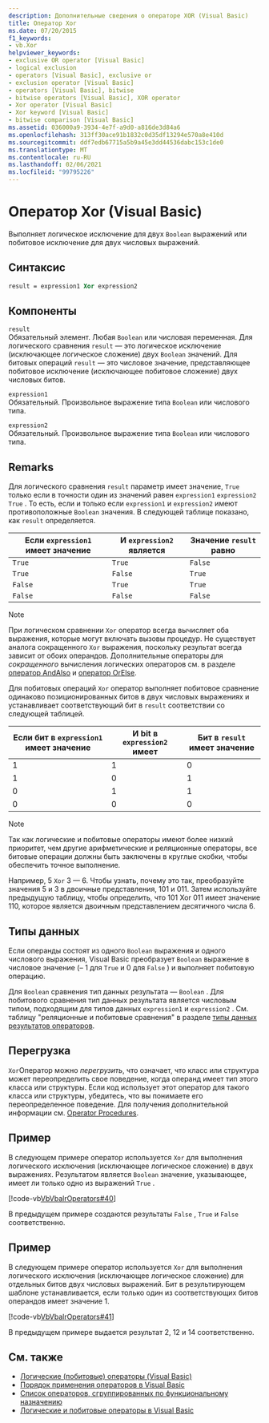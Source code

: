 ```yaml
---
description: Дополнительные сведения о операторе XOR (Visual Basic)
title: Оператор Xor
ms.date: 07/20/2015
f1_keywords:
- vb.Xor
helpviewer_keywords:
- exclusive OR operator [Visual Basic]
- logical exclusion
- operators [Visual Basic], exclusive or
- exclusion operator [Visual Basic]
- operators [Visual Basic], bitwise
- bitwise operators [Visual Basic], XOR operator
- Xor operator [Visual Basic]
- Xor keyword [Visual Basic]
- bitwise comparison [Visual Basic]
ms.assetid: 036000a9-3934-4e7f-a9d0-a816de3d84a6
ms.openlocfilehash: 313ff30ace91b1832c0d35df13294e570a8e410d
ms.sourcegitcommit: ddf7edb67715a5b9a45e3dd44536dabc153c1de0
ms.translationtype: MT
ms.contentlocale: ru-RU
ms.lasthandoff: 02/06/2021
ms.locfileid: "99795226"
---
```

# <a name="xor-operator-visual-basic"></a>Оператор Xor (Visual Basic)

Выполняет логическое исключение для двух `Boolean` выражений или побитовое исключение для двух числовых выражений.  
  
## <a name="syntax"></a>Синтаксис  
  
```vb  
result = expression1 Xor expression2  
```  
  
## <a name="parts"></a>Компоненты  

 `result`  
 Обязательный элемент. Любая `Boolean` или числовая переменная. Для логического сравнения `result` — это логическое исключение (исключающее логическое сложение) двух `Boolean` значений. Для битовых операций `result` — это числовое значение, представляющее побитовое исключение (исключающее побитовое сложение) двух числовых битов.  
  
 `expression1`  
 Обязательный. Произвольное выражение типа `Boolean` или числового типа.  
  
 `expression2`  
 Обязательный. Произвольное выражение типа `Boolean` или числового типа.  
  
## <a name="remarks"></a>Remarks  

 Для логического сравнения `result` параметр имеет значение, `True` только если в точности один из значений равен `expression1` `expression2` `True` . То есть, если и только если `expression1` и `expression2` имеют противоположные `Boolean` значения. В следующей таблице показано, как `result` определяется.  
  
|Если `expression1` имеет значение |И `expression2` является|Значение `result` равно|  
|-------------------------|--------------------------|------------------------------|  
|`True`|`True`|`False`|  
|`True`|`False`|`True`|  
|`False`|`True`|`True`|  
|`False`|`False`|`False`|  
  
> [!NOTE]
> При логическом сравнении `Xor` оператор всегда вычисляет оба выражения, которые могут включать вызовы процедур. Не существует аналога сокращенного `Xor` выражения, поскольку результат всегда зависит от обоих операндов. Дополнительные операторы для *сокращенного* вычисления логических операторов см. в разделе [оператор AndAlso](andalso-operator.md) и [оператор OrElse](orelse-operator.md).  
  
 Для побитовых операций `Xor` оператор выполняет побитовое сравнение одинаково позиционированных битов в двух числовых выражениях и устанавливает соответствующий бит в `result` соответствии со следующей таблицей.  
  
|Если бит в `expression1` имеет значение|И bit в `expression2` имеет|Бит в `result` имеет значение|  
|--------------------------------|---------------------------------|----------------------------|  
|1|1|0|  
|1|0|1|  
|0|1|1|  
|0|0|0|  
  
> [!NOTE]
> Так как логические и побитовые операторы имеют более низкий приоритет, чем другие арифметические и реляционные операторы, все битовые операции должны быть заключены в круглые скобки, чтобы обеспечить точное выполнение.  
  
 Например, 5 `Xor` 3 — 6. Чтобы узнать, почему это так, преобразуйте значения 5 и 3 в двоичные представления, 101 и 011. Затем используйте предыдущую таблицу, чтобы определить, что 101 Xor 011 имеет значение 110, которое является двоичным представлением десятичного числа 6.  
  
## <a name="data-types"></a>Типы данных  

 Если операнды состоят из одного `Boolean` выражения и одного числового выражения, Visual Basic преобразует `Boolean` выражение в числовое значение (– 1 для `True` и 0 для `False` ) и выполняет побитовую операцию.  
  
 Для `Boolean` сравнения тип данных результата — `Boolean` . Для побитового сравнения тип данных результата является числовым типом, подходящим для типов данных `expression1` и `expression2` . См. таблицу "реляционные и побитовые сравнения" в разделе [типы данных результатов операторов](data-types-of-operator-results.md).  
  
## <a name="overloading"></a>Перегрузка  

 `Xor`Оператор можно *перегрузить*, что означает, что класс или структура может переопределить свое поведение, когда операнд имеет тип этого класса или структуры. Если код использует этот оператор для такого класса или структуры, убедитесь, что вы понимаете его переопределенное поведение. Для получения дополнительной информации см. [Operator Procedures](../../programming-guide/language-features/procedures/operator-procedures.md).  
  
## <a name="example"></a>Пример  

 В следующем примере оператор используется `Xor` для выполнения логического исключения (исключающее логическое сложение) в двух выражениях. Результатом является `Boolean` значение, указывающее, имеет ли только одно из выражений `True` .  
  
 [!code-vb[VbVbalrOperators#40](~/samples/snippets/visualbasic/VS_Snippets_VBCSharp/VbVbalrOperators/VB/Class1.vb#40)]  
  
 В предыдущем примере создаются результаты `False` , `True` и `False` соответственно.  
  
## <a name="example"></a>Пример  

 В следующем примере оператор используется `Xor` для выполнения логического исключения (исключающее логическое сложение) для отдельных битов двух числовых выражений. Бит в результирующем шаблоне устанавливается, если только один из соответствующих битов операндов имеет значение 1.  
  
 [!code-vb[VbVbalrOperators#41](~/samples/snippets/visualbasic/VS_Snippets_VBCSharp/VbVbalrOperators/VB/Class1.vb#41)]  
  
 В предыдущем примере выдается результат 2, 12 и 14 соответственно.  
  
## <a name="see-also"></a>См. также

- [Логические (побитовые) операторы (Visual Basic)](logical-bitwise-operators.md)
- [Порядок применения операторов в Visual Basic](operator-precedence.md)
- [Список операторов, сгруппированных по функциональному назначению](operators-listed-by-functionality.md)
- [Логические и побитовые операторы в Visual Basic](../../programming-guide/language-features/operators-and-expressions/logical-and-bitwise-operators.md)

